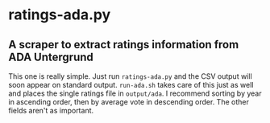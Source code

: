 # ratings-ada.py
## A scraper to extract ratings information from ADA Untergrund

This one is really simple. Just run `ratings-ada.py` and the CSV output will
soon appear on standard output. `run-ada.sh` takes care of this just as well
and places the single ratings file in `output/ada`. I recommend sorting by
year in ascending order, then by average vote in descending order. The other
fields aren't as important.
